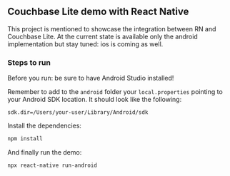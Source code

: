 ## Couchbase Lite demo with React Native

This project is mentioned to showcase the integration between RN and Couchbase Lite. At the current state is available only
the android implementation but stay tuned: ios is coming as well.

### Steps to run

Before you run: be sure to have Android Studio installed!

Remember to add to the `android` folder your `local.properties` pointing to your Android SDK location. 
It should look like the following:

```properties
sdk.dir=/Users/your-user/Library/Android/sdk
```
Install the dependencies:

```bash
npm install
```

And finally run the demo: 

```bash
npx react-native run-android
```
